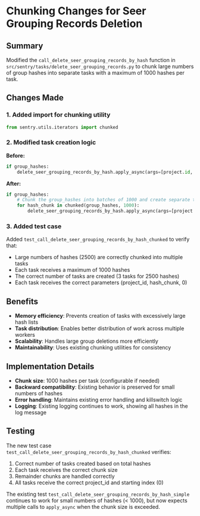 # Chunking Changes for Seer Grouping Records Deletion

## Summary
Modified the `call_delete_seer_grouping_records_by_hash` function in `src/sentry/tasks/delete_seer_grouping_records.py` to chunk large numbers of group hashes into separate tasks with a maximum of 1000 hashes per task.

## Changes Made

### 1. Added import for chunking utility
```python
from sentry.utils.iterators import chunked
```

### 2. Modified task creation logic
**Before:**
```python
if group_hashes:
    delete_seer_grouping_records_by_hash.apply_async(args=[project.id, group_hashes, 0])
```

**After:**
```python
if group_hashes:
    # Chunk the group_hashes into batches of 1000 and create separate tasks
    for hash_chunk in chunked(group_hashes, 1000):
        delete_seer_grouping_records_by_hash.apply_async(args=[project.id, hash_chunk, 0])
```

### 3. Added test case
Added `test_call_delete_seer_grouping_records_by_hash_chunked` to verify that:
- Large numbers of hashes (2500) are correctly chunked into multiple tasks
- Each task receives a maximum of 1000 hashes
- The correct number of tasks are created (3 tasks for 2500 hashes)
- Each task receives the correct parameters (project_id, hash_chunk, 0)

## Benefits
- **Memory efficiency**: Prevents creation of tasks with excessively large hash lists
- **Task distribution**: Enables better distribution of work across multiple workers
- **Scalability**: Handles large group deletions more efficiently
- **Maintainability**: Uses existing chunking utilities for consistency

## Implementation Details
- **Chunk size**: 1000 hashes per task (configurable if needed)
- **Backward compatibility**: Existing behavior is preserved for small numbers of hashes
- **Error handling**: Maintains existing error handling and killswitch logic
- **Logging**: Existing logging continues to work, showing all hashes in the log message

## Testing
The new test case `test_call_delete_seer_grouping_records_by_hash_chunked` verifies:
1. Correct number of tasks created based on total hashes
2. Each task receives the correct chunk size
3. Remainder chunks are handled correctly
4. All tasks receive the correct project_id and starting index (0)

The existing test `test_call_delete_seer_grouping_records_by_hash_simple` continues to work for small numbers of hashes (< 1000), but now expects multiple calls to `apply_async` when the chunk size is exceeded.

